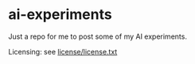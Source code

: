# ai-experiments

Just a repo for me to post some of my AI experiments.

Licensing: see [license/license.txt](https://raw.github.com/gatesphere/ai-experiments/master/license/license.txt)